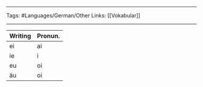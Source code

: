 ___
Tags: #Languages/German/Other
 Links: [[Vokabular]]
___
Writing | Pronun.
------------ | ------------
ei | ai
ie | i
eu | oi
äu | oi